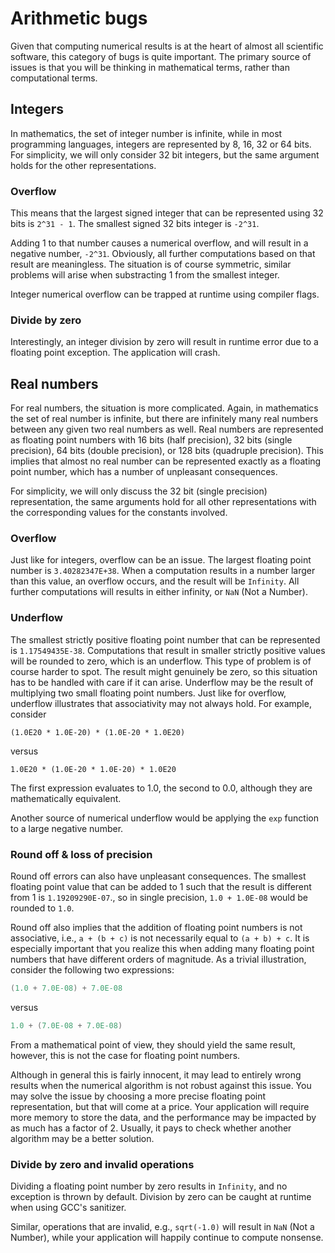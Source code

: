 # Arithmetic bugs

Given that computing numerical results is at the heart of almost all scientific software, this category of bugs is quite important. The primary source of issues is that you will be thinking in mathematical terms, rather than computational terms.


## Integers

In mathematics, the set of integer number is infinite, while in most programming languages, integers are represented by 8, 16, 32 or 64 bits.  For simplicity, we will only consider 32 bit integers, but the same argument holds for the other representations.


### Overflow

This means that the largest signed integer that can be represented using 32 bits is `2^31 - 1`.  The smallest signed 32 bits integer is `-2^31`.

Adding 1 to that number causes a numerical overflow, and will result in a negative number, `-2^31`. Obviously, all further computations based on that result are meaningless.  The situation is of course symmetric, similar problems will arise when substracting 1 from the smallest integer.

Integer numerical overflow can be trapped at runtime using compiler flags.


### Divide by zero

Interestingly, an integer division by zero will result in runtime error due to a floating point exception.  The application will crash.


## Real numbers

For real numbers, the situation is more complicated.  Again, in mathematics the set of real number is infinite, but there are infinitely many real numbers between any given two real numbers as well.  Real numbers are represented as floating point numbers with 16 bits (half precision), 32 bits (single precision), 64  bits (double precision), or 128 bits (quadruple precision).  This implies that almost no real number can be represented exactly as a floating point number, which has a number of unpleasant consequences.

For simplicity, we will only discuss the 32 bit (single precision) representation, the same arguments hold for all other representations with the corresponding values for the constants involved.


### Overflow

Just like for integers, overflow can be an issue. The largest floating point number is `3.40282347E+38`. When a computation results in a number larger than this value, an overflow occurs, and the result will be `Infinity`.  All further computations will results in either infinity, or `NaN` (Not a Number).


### Underflow

The smallest strictly positive floating point number that can be represented is `1.17549435E-38`.  Computations that result in smaller strictly positive values will be rounded to zero, which is an underflow.  This type of problem is of course harder to spot.  The result might genuinely be zero, so this situation has to be handled with care if it can arise.  Underflow may be the result of multiplying two small floating point numbers.  Just like for overflow, underflow illustrates that associativity may not always hold.  For example, consider

~~~~
(1.0E20 * 1.0E-20) * (1.0E-20 * 1.0E20)
~~~~

versus

~~~~
1.0E20 * (1.0E-20 * 1.0E-20) * 1.0E20
~~~~

The first expression evaluates to 1.0, the second to 0.0, although they are mathematically equivalent.

Another source of numerical underflow would be applying the `exp` function to a large negative number.


### Round off & loss of precision

Round off errors can also have unpleasant consequences.  The smallest floating point value that can be added to 1 such that the result is different from 1 is `1.19209290E-07`., so in single precision, `1.0 + 1.0E-08` would be rounded to `1.0`.

Round off also implies that the addition of floating point numbers is not associative, i.e., `a + (b + c)` is not necessarily equal to `(a + b) + c`. It is especially important that you realize this when adding many floating point numbers that have different orders of magnitude.  As a trivial illustration, consider the following two expressions:

~~~~c
(1.0 + 7.0E-08) + 7.0E-08
~~~~

versus

~~~~c
1.0 + (7.0E-08 + 7.0E-08)
~~~~

From a mathematical point of view, they should yield the same result, however, this is not the case for floating point numbers.

Although in general this is fairly innocent, it may lead to entirely wrong results when the numerical algorithm is not robust against this issue.  You may solve the issue by choosing a more precise floating point representation, but that will come at a price.  Your application will require more memory to store the data, and the performance may be impacted by as much has a factor of 2.  Usually, it pays to check whether another algorithm may be a better solution.


### Divide by zero and invalid operations

Dividing a floating point number by zero results in `Infinity`, and no exception is thrown by default.  Division by zero can be caught at runtime when using GCC's sanitizer.

Similar, operations that are invalid, e.g., `sqrt(-1.0)` will result in `NaN` (Not a Number), while your application will happily continue to compute nonsense.
